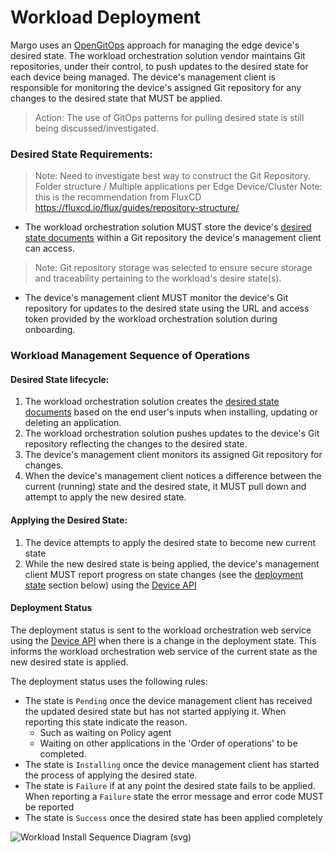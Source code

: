 # Workload Deployment

Margo uses an [OpenGitOps](https://opengitops.dev/) approach for managing the edge device's desired state. The workload orchestration solution vendor maintains Git repositories, under their control, to push updates to the desired state for each device being managed. The device's management client is responsible for monitoring the device's assigned Git repository for any changes to the desired state that MUST be applied.
> Action: The use of GitOps patterns for pulling desired state is still being discussed/investigated. 


### Desired State Requirements:

> Note: Need to investigate best way to construct the Git Repository. Folder structure / Multiple applications per Edge Device/Cluster
> Note: this is the recommendation from FluxCD <https://fluxcd.io/flux/guides/repository-structure/>

- The workload orchestration solution MUST store the device's [desired state documents](../../margo-api-reference/workload-api/desired-state-api/desired-state.md) within a Git repository the device's management client can access. 
> Note: Git repository storage was selected to ensure secure storage and traceability pertaining to the workload's desire state(s).  
- The device's management client MUST monitor the device's Git repository for updates to the desired state using the URL and access token provided by the workload orchestration solution during onboarding.

### Workload Management Sequence of Operations

#### Desired State lifecycle:

1. The workload orchestration solution creates the [desired state documents](../../margo-api-reference/workload-api/desired-state-api/desired-state.md) based on the end user's inputs when installing, updating or deleting an application.
2. The workload orchestration solution pushes updates to the device's Git repository reflecting the changes to the desired state.
3. The device's management client monitors its assigned Git repository for changes.
4. When the device's management client notices a difference between the current (running) state and the desired state, it MUST pull down and attempt to apply the new desired state.

#### Applying the Desired State:

1. The device attempts to apply the desired state to become new current state
2. While the new desired state is being applied, the device's management client MUST report progress on state changes (see the [deployment state](#deployment-status) section below) using the [Device API](../../margo-api-reference/workload-api/device-api/deployment-status.md)

#### Deployment Status

The deployment status is sent to the workload orchestration web service using the [Device API](../../margo-api-reference/workload-api/device-api/deployment-status.md) when there is a change in the deployment state. This informs the workload orchestration web service of the current state as the new desired state is applied. 

The deployment status uses the following rules:

- The state is `Pending` once the device management client has received the updated desired state but has not started applying it. When reporting this state indicate the reason.
    - Such as waiting on Policy agent
    - Waiting on other applications in the 'Order of operations' to be completed.
- The state is `Installing` once the device management client has started the process of applying the desired state.
- The state is `Failure` if at any point the desired state fails to be applied. When reporting a `Failure` state the error message and error code MUST be reported
- The state is `Success` once the desired state has been applied completely 

![Workload Install Sequence Diagram (svg)](../../figures/workload-install-sequence.drawio.svg)
